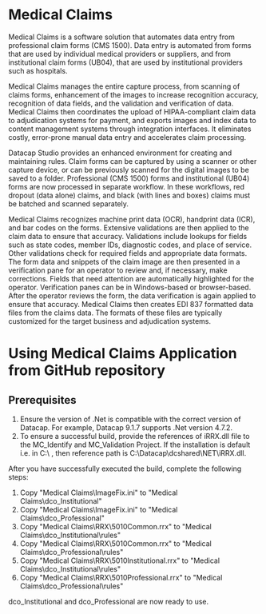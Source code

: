 
# Medical Claims


Medical Claims is a software solution that automates data entry from professional claim forms (CMS 1500). Data entry is automated from forms that are used by individual medical providers or suppliers, and from institutional claim forms (UB04), that are used by institutional providers such as hospitals.

Medical Claims manages the entire capture process, from scanning of claims forms, enhancement of the images to increase recognition accuracy, recognition of data fields, and the validation and verification of data. Medical Claims then coordinates the upload of HIPAA-compliant claim data to adjudication systems for payment, and exports images and index data to content management systems through integration interfaces. It eliminates costly, error-prone manual data entry and accelerates claim processing.

Datacap Studio provides an enhanced environment for creating and maintaining rules. Claim forms can be captured by using a scanner or other capture device, or can be previously scanned for the digital images to be saved to a folder. Professional (CMS 1500) forms and institutional (UB04) forms are now processed in separate workflow. In these workflows, red dropout (data alone) claims, and black (with lines and boxes) claims must be batched and scanned separately.

Medical Claims recognizes machine print data (OCR), handprint data (ICR), and bar codes on the forms. Extensive validations are then applied to the claim data to ensure that accuracy. Validations include lookups for fields such as state codes, member IDs, diagnostic codes, and place of service. Other validations check for required fields and appropriate data formats. The form data and snippets of the claim image are then presented in a verification pane for an operator to review and, if necessary, make corrections. Fields that need attention are automatically highlighted for the operator. Verification panes can be in Windows-based or browser-based. After the operator reviews the form, the data verification is again applied to ensure that accuracy. Medical Claims then creates EDI 837 formatted data files from the claims data. The formats of these files are typically customized for the target business and adjudication systems.

# Using Medical Claims Application from GitHub repository

## Prerequisites
1. Ensure the version of .Net is compatible with the correct version of Datacap. For example, Datacap 9.1.7 supports .Net version 4.7.2.
2. To ensure a successful build, provide the references of iRRX.dll file to the MC_Identify and MC_Validation Project. If the installation is default i.e. in C:\ , then reference path is C:\Datacap\dcshared\NET\iRRX.dll. 

After you have successfully executed the build, complete the following steps:

1. Copy "Medical Claims\ImageFix.ini"  to "Medical Claims\dco_Institutional\"
2. Copy "Medical Claims\ImageFix.ini"  to "Medical Claims\dco_Professional\"
3. Copy "Medical Claims\RRX\5010Common.rrx"  to "Medical Claims\dco_Institutional\rules\"
4. Copy "Medical Claims\RRX\5010Common.rrx"  to "Medical Claims\dco_Professional\rules\"
5. Copy "Medical Claims\RRX\5010Institutional.rrx"  to "Medical Claims\dco_Institutional\rules\"
6. Copy "Medical Claims\RRX\5010Professional.rrx"  to "Medical Claims\dco_Professional\rules\" 

dco_Institutional and dco_Professional are now ready to use.
